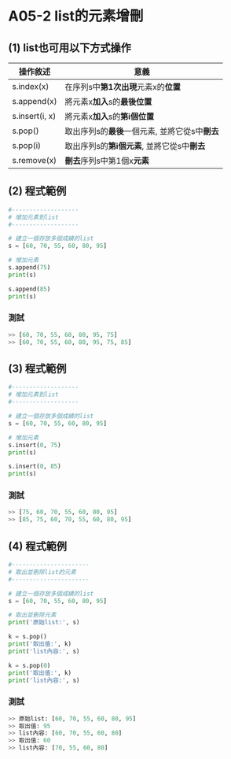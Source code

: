 # A05-2 list的元素增刪


## (1) list也可用以下方式操作

| 操作敘述 | 意義 |
|---------|------|
| s.index(x) | 在序列s中**第1次出現**元素x的**位置** |
| s.append(x) | 將元素x**加入**s的**最後位置** |
| s.insert(i, x) | 將元素x**加入**s的**第i個位置** |
| s.pop() | 取出序列s的**最後**一個元素, 並將它從s中**刪去** |
| s.pop(i) | 取出序列s的**第i個元素**, 並將它從s中**刪去** |
| s.remove(x) | **刪去**序列s中第1個x**元素** |


## (2) 程式範例
``` python
#-------------------
# 增加元素到list
#-------------------

# 建立一個存放多個成績的list
s = [60, 70, 55, 60, 80, 95]

# 增加元素
s.append(75)
print(s)

s.append(85)
print(s)
```

### 測試
``` python
>> [60, 70, 55, 60, 80, 95, 75]
>> [60, 70, 55, 60, 80, 95, 75, 85]
```

## (3) 程式範例
``` python
#-------------------
# 增加元素到list
#-------------------

# 建立一個存放多個成績的list
s = [60, 70, 55, 60, 80, 95]

# 增加元素
s.insert(0, 75)
print(s)

s.insert(0, 85)
print(s)
```

### 測試
``` python
>> [75, 60, 70, 55, 60, 80, 95]
>> [85, 75, 60, 70, 55, 60, 80, 95]
```


## (4) 程式範例
``` python
#----------------------
# 取出並刪除list的元素
#----------------------

# 建立一個存放多個成績的list
s = [60, 70, 55, 60, 80, 95]

# 取出並刪除元素
print('原始list:', s)

k = s.pop()
print('取出值:', k)
print('list內容:', s)

k = s.pop(0)
print('取出值:', k)
print('list內容:', s)
```

### 測試
``` python
>> 原始list: [60, 70, 55, 60, 80, 95]
>> 取出值: 95
>> list內容: [60, 70, 55, 60, 80]
>> 取出值: 60
>> list內容: [70, 55, 60, 80]
```
